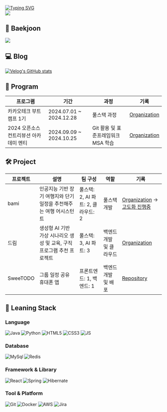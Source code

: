 <div>
	<a href="https://git.io/typing-svg"><img src="https://readme-typing-svg.demolab.com?font=Fira+Code&size=24&duration=2000&pause=4000&color=9BE4F7&width=435&lines=%EC%95%88%EB%85%95%ED%95%98%EC%84%B8%EC%9A%94!+%EB%B0%B1%EC%97%94%EB%93%9C+%EA%B0%9C%EB%B0%9C%EC%9E%90+%EA%B9%80%EB%AF%BC%EC%A0%9C%EC%9E%85%EB%8B%88%EB%8B%A4!" alt="Typing SVG" /></a>
</div>

<div>
	<img src="https://github-readme-stats.vercel.app/api?username=alswp006&count_private=true"/>
</div>

## 🏃 Baekjoon
<div>
	<img src="http://mazassumnida.wtf/api/v2/generate_badge?boj=alswp006"/>
</div>


## 💻 Blog
[![Velog's GitHub stats](https://velog-readme-stats.vercel.app/api?name=alswp006)](https://velog.io/@alswp006)


## 🚀 Program

| 프로그램 | 기간 | 과정 | 기록 |
|----------|------|------|-----|
| 카카오테크 부트캠프 1기 | 2024.07.01 ~ 2024.12.28 | 풀스택 과정 | [Organization](https://github.com/KakaotechBootcamp1st-milo-memories) |
| 2024 오픈소스 컨트리뷰션 아카데미 멘티 | 2024.09.09 ~ 2024.10.25 | Git 활용 및 표준프레임워크 MSA 학습 | [Organization](https://www.contribution.ac/) |

## 🛠️ Project

| 프로젝트 | 설명 | 팀 구성 | 역할 | 기록 |
|----------|------|------|-----|-----|
| bami | 인공지능 기반 장기 여행지와 단기 일정을 추천해주는 여행 어시스턴트 | 풀스택: 2, AI 파트: 2, 클라우드: 2 | 풀스택 개발 | [Organization](https://github.com/ktb1-eight) -> [고도화 진행중](https://github.com/alswp006/bami-backend)|
| 드림 | 생성형 AI 기반 가상 시나리오 생성 및 교육, 구직 프로그램 추천 프로젝트 | 풀스택: 3, AI 파트: 3 | 백엔드 개발 및 클라우드 | [Organization](https://github.com/KakaoTech-Hackathon-Dream) |
| SweeTODO | 그룹 일정 공유 휴대폰 앱 |프론트엔드: 1, 백엔드: 1| 백엔드 개발 및 배포 | [Repository](https://github.com/alswp006/SweeTODO-backend) |

## 🔧 Leaning Stack

### Language
![Java](https://img.shields.io/badge/Java-ED8B00?style=for-the-badge&logo=openjdk&logoColor=white)
![Python](https://img.shields.io/badge/Python-14354C?style=for-the-badge&logo=python&logoColor=white)
![HTML5](https://img.shields.io/badge/HTML5-E34F26?style=for-the-badge&logo=html5&logoColor=white)
![CSS3](https://img.shields.io/badge/CSS3-1572B6?style=for-the-badge&logo=css3&logoColor=white)
![JS](https://img.shields.io/badge/JavaScript-F7DF1E?style=for-the-badge&logo=JavaScript&logoColor=white)

### Database
![MySql](https://img.shields.io/badge/MySQL-00000F?style=for-the-badge&logo=mysql&logoColor=white)
![Redis](https://img.shields.io/badge/redis-%23DD0031.svg?&style=for-the-badge&logo=redis&logoColor=white)

### Framework & Library
![React](https://img.shields.io/badge/React-20232A?style=for-the-badge&logo=react&logoColor=61DAFB)
![Spring](https://img.shields.io/badge/Spring-6DB33F?style=for-the-badge&logo=spring&logoColor=white)
![Hibernate](https://img.shields.io/badge/Hibernate-59666C?style=for-the-badge&logo=Hibernate&logoColor=white)


### Tool & Platform
![Git](https://img.shields.io/badge/-Git-F05032?style=for-the-badge&logo=git&logoColor=white)
![Docker](https://img.shields.io/badge/docker-%230db7ed.svg?style=for-the-badge&logo=docker&logoColor=white)
![AWS](https://img.shields.io/badge/Amazon_AWS-FF9900?style=for-the-badge&logo=amazonaws&logoColor=white)
![Jira](https://img.shields.io/badge/Jira-0052CC?style=for-the-badge&logo=Jira&logoColor=white)
